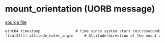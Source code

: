 # mount_orientation (UORB message)
        


[source file](https://github.com/PX4/PX4-Autopilot/blob/master/msg/mount_orientation.msg)

```c
uint64 timestamp				# time since system start (microseconds)
float32[3] attitude_euler_angle		# Attitude/direction of the mount as euler angles in rad

```
